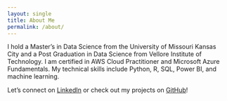 ```yaml
---
layout: single
title: About Me
permalink: /about/
---
```


I hold a Master’s in Data Science from the University of Missouri Kansas City and a Post Graduation in Data Science from Vellore Institute of Technology. I am certified in AWS Cloud Practitioner and Microsoft Azure Fundamentals. My technical skills include Python, R, SQL, Power BI, and machine learning.  

Let’s connect on [LinkedIn](https://www.linkedin.com/in/sudhakar-reddy-jerribanda-1845381b4/) or check out my projects on [GitHub](https://github.com/sudhakarjerribanda/portfolio)!
